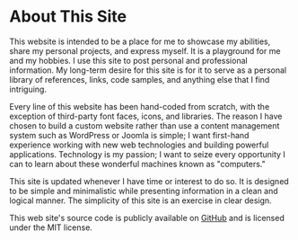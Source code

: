 # About This Site

This website is intended to be a place for me to showcase my abilities, share my
personal projects, and express myself. It is a playground for me and my hobbies.
I use this site to post personal and professional information. My long-term
desire for this site is for it to serve as a personal library of references,
links, code samples, and anything else that I find intriguing.

Every line of this website has been hand-coded from scratch, with the exception
of third-party font faces, icons, and libraries. The reason I have chosen to
build a custom website rather than use a content management system such as
WordPress or Joomla is simple; I want first-hand experience working with new web
technologies and building powerful applications. Technology is my passion; I
want to seize every opportunity I can to learn about these wonderful machines
known as "computers."

This site is updated whenever I have time or interest to do so. It is designed
to be simple and minimalistic while presenting information in a clean and
logical manner. The simplicity of this site is an exercise in clear design.

This web site's source code is publicly available on
[GitHub](https://github.com/StrangePan/Website2) and is
licensed under the MIT license.
